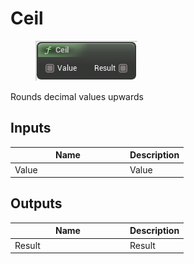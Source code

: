 # Ceil

<div align="left" data-full-width="false">

<figure><img src="ceil.png" alt=""><figcaption></figcaption></figure>

</div>

Rounds decimal values upwards

## Inputs

<table>
<thead><tr><th width="170">Name</th><th>Description</th></tr></thead>
<tbody>
<tr><td>Value</td><td>Value</td></tr>
</tbody>
</table>

## Outputs

<table>
<thead><tr><th width="170">Name</th><th>Description</th></tr></thead>
<tbody>
<tr><td>Result</td><td>Result</td></tr>
</tbody>
</table>